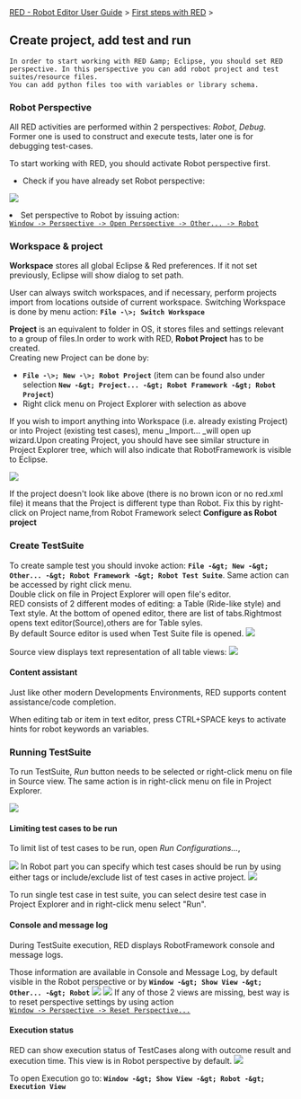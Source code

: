 <html>
<head>
<link href="PLUGINS_ROOT/org.robotframework.ide.eclipse.main.plugin.doc.user/help/style.css" rel="stylesheet" type="text/css"/>
</head>
<body>
<a href="../index.html">RED - Robot Editor User Guide</a> &gt; <a href="first_steps.html">First steps with RED</a> &gt; 
	<h2>Create project, add test and run</h2>
	
	In order to start working with RED &amp; Eclipse, you should set RED perspective. In this perspective you can add robot project and test suites/resource files.
	You can add python files too with variables or library schema.

<h3>Robot Perspective</h3>
<p>
All RED activities are performed within 2 perspectives: <i>Robot</i>, <i>Debug</i>. Former one is used to construct and execute tests, later one is for debugging test-cases.

To start working with RED, you should activate Robot perspective first.
</p>
<ul>
<li>Check if you have already set Robot perspective: 
	<br/></li></ul></body></html>

![](images/robot_perspective_toolbar.png) 
<li>Set perspective to Robot by issuing action: <code><a class="command" href="javascript:executeCommand('org.eclipse.ui.perspectives.showPerspective(org.eclipse.ui.perspectives.showPerspective.perspectiveId=org.eclipse.ui.perspectives.RobotPerspective)')">
Window -&gt; Perspective -&gt; Open Perspective -&gt; Other... -&gt; Robot</a></code></li>

### Workspace &amp; project

__Workspace__ stores all global Eclipse &amp; Red preferences. If it not set previously, Eclipse will show dialog to set path.

User can always switch workspaces, and if necessary, perform projects import from locations outside of current workspace.
Switching Workspace is done by menu action: __`` File -\>; Switch Workspace ``__

__Project__ is an equivalent to folder in OS, it stores files and settings relevant to a group of files.In order to work with RED, __Robot Project__ has to be created.  
Creating new Project can be done by:

*   __`` File -\>; New -\>; Robot Project ``__ (item can be found also under selection __`` New -&gt; Project... -&gt; Robot Framework -&gt; Robot Project ``__)
*   Right click menu on Project Explorer with selection as above

If you wish to import anything into Workspace (i.e. already existing Project) or into Project (existing test cases), menu _Import... _will open up wizard.Upon creating Project, you should have see similar structure in Project Explorer tree, which will also indicate that RobotFramework is visible to Eclipse.

![](images/view_project_explorer.png)
  

If the project doesn't look like above (there is no brown icon or no red.xml file) it means that the Project is different type than Robot.
Fix this by right-click on Project name,from Robot Framework select __Configure as Robot project__

### Create TestSuite

To create sample test you should invoke action: __`` File -&gt; New -&gt; Other... -&gt; Robot Framework -&gt; Robot Test Suite ``__. Same action can be accessed by right click menu.  
Double click on file in Project Explorer will open file's editor.  
RED consists of 2 different modes of editing: a Table (Ride-like style) and Text style. At the bottom of opened editor, there are list of tabs.Rightmost opens text editor(Source),others are for Table syles.   
By default Source editor is used when Test Suite file is opened. ![](images/red_editor_table.png) 

Source view displays text representation of all table views:
![](images/red_editor_source.png)

#### Content assistant

Just like other modern Developments Environments, RED supports content assistance/code completion. 

When editing tab or item in text editor, press CTRL+SPACE keys to activate hints for robot keywords an variables.

### Running TestSuite

To run TestSuite, _Run_ button needs to be selected or right-click menu on file in Source view. The same action is in right-click menu on file in Project Explorer.

![](images/run_configurations_toolbar.png)

#### Limiting test cases to be run 

To limit list of test cases to be run, open _Run Configurations..._,   

![](images/run_configurations_robot.png)
In Robot part you can specify which test cases should be run by using either tags or include/exclude list of test cases in active project. 
![](images/run_configurations_all.png)

To run single test case in test suite, you can select desire test case in Project Explorer and in right-click menu select "Run".

#### Console and message log

During TestSuite execution, RED displays RobotFramework console and message logs.

Those information are available in Console and Message Log, by default visible in the Robot perspective or by __`` Window -&gt; Show View -&gt; Other... -&gt; Robot ``__
![](images/view_console.png) 
![](images/view_msg_log.png) 
If any of those 2 views are missing, best way is to reset perspective settings by using action <code><a class="command" href="javascript:executeCommand('org.eclipse.ui.window.resetPerspective()')">
Window -&gt; Perspective -&gt; Reset Perspective...</a></code>

#### Execution status

RED can show execution status of TestCases along with outcome result and execution time. This view is in Robot perspective by default.
![](images/view_exec.png) 
  

To open Execution go to: __`` Window -&gt; Show View -&gt; Robot -&gt; Execution View ``__